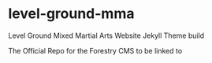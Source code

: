 # level-ground-mma
Level Ground Mixed Martial Arts Website Jekyll Theme build

The Official Repo for the Forestry CMS to be linked to
